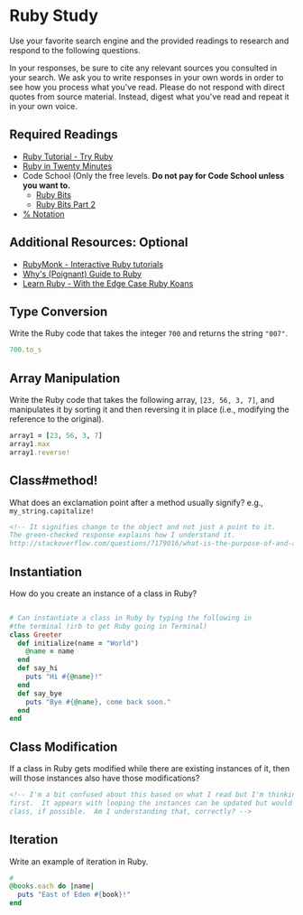 # Ruby Study

Use your favorite search engine and the provided readings to research and
respond to the following questions.

In your responses, be sure to cite any relevant sources you consulted in your
search. We ask you to write responses in your own words in order to see how you
process what you've read. Please do not respond with direct quotes from source
material. Instead, digest what you've read and repeat it in your own voice.

## Required Readings

-   [Ruby Tutorial - Try Ruby](http://tryruby.org/)
-   [Ruby in Twenty Minutes](https://www.ruby-lang.org/en/documentation/quickstart/)
-   Code School (Only the free levels. **Do not pay for Code School unless you want to.**
    -   [Ruby Bits](https://www.codeschool.com/courses/ruby-bits)
    -   [Ruby Bits Part 2](https://www.codeschool.com/courses/ruby-bits-part-2)
-   [% Notation](https://en.wikibooks.org/wiki/Ruby_Programming/Syntax/Literals#The_.25_Notation)

## Additional Resources: Optional

-   [RubyMonk - Interactive Ruby tutorials](https://rubymonk.com/)
-   [Why's (Poignant) Guide to Ruby](http://poignant.guide/)
-   [Learn Ruby - With the Edge Case Ruby Koans](http://rubykoans.com/)

## Type Conversion

Write the Ruby code that takes the integer `700` and returns the string `"007"`.

```ruby
700.to_s
```

## Array Manipulation

Write the Ruby code that takes the following array, `[23, 56, 3, 7]`, and
manipulates it by sorting it and then reversing it in place (i.e., modifying the
reference to the original).

```ruby
array1 = [23, 56, 3, 7]
array1.max
array1.reverse!

```

## Class#method!

What does an exclamation point after a method usually signify?  e.g.,
`my_string.capitalize!`

```md
<!-- It signifies change to the object and not just a point to it.
The green-checked response explains how I understand it.
http://stackoverflow.com/questions/7179016/what-is-the-purpose-of-and-at-the-end-of-method-names-->
```

## Instantiation
How do you create an instance of a class in Ruby?

```ruby

# Can instantiate a class in Ruby by typing the following in
#the terminal (irb to get Ruby going in Terminal)
class Greeter
  def initialize(name = "World")
    @name = name
  end
  def say_hi
    puts "Hi #{@name}!"
  end
  def say_bye
    puts "Bye #{@name}, come back soon."
  end
end

```

## Class Modification

If a class in Ruby gets modified while there are existing instances of it, then
will those instances also have those modifications?

```md
<!-- I'm a bit confused about this based on what I read but I'm thinking not at
first.  It appears with looping the instances can be updated but would be interested in some clarification in
class, if possible.  Am I understanding that, correctly? -->
```

## Iteration

Write an example of iteration in Ruby.

```ruby
#
@books.each do |name|
  puts "East of Eden #{book}!"
end
```
